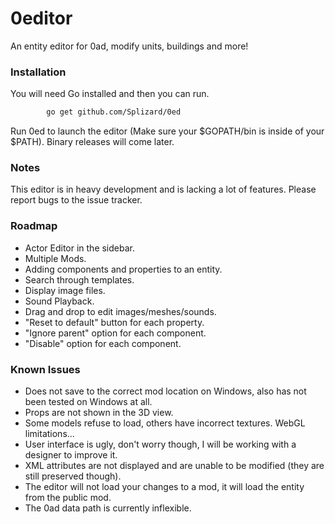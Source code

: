 # 0editor
An entity editor for 0ad, modify units, buildings and more!

### Installation
You will need Go installed and then you can run.

```sh
		go get github.com/Splizard/0ed
```

Run 0ed to launch the editor (Make sure your $GOPATH/bin is inside of your $PATH).
Binary releases will come later.

### Notes

This editor is in heavy development and is lacking a lot of features.
Please report bugs to the issue tracker.

### Roadmap

* Actor Editor in the sidebar.
* Multiple Mods.
* Adding components and properties to an entity.
* Search through templates.
* Display image files.
* Sound Playback.
* Drag and drop to edit images/meshes/sounds.
* "Reset to default" button for each property.
* "Ignore parent" option for each component.
* "Disable" option for each component.

### Known Issues

* Does not save to the correct mod location on Windows, also has not been tested on Windows at all.
* Props are not shown in the 3D view.
* Some models refuse to load, others have incorrect textures. WebGL limitations...
* User interface is ugly, don't worry though, I will be working with a designer to improve it.
* XML attributes are not displayed and are unable to be modified (they are still preserved though).
* The editor will not load your changes to a mod, it will load the entity from the public mod.
* The 0ad data path is currently inflexible.
